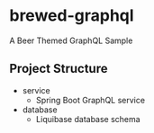 # brewed-graphql
A Beer Themed GraphQL Sample 

## Project Structure
* service
    * Spring Boot GraphQL service
* database
    * Liquibase database schema